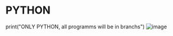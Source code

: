 # PYTHON
print("ONLY PYTHON, all programms will be in branchs")
![image](https://github.com/user-attachments/assets/dba5ef60-682c-4cc5-b7d8-9349dd9bf4fa)

